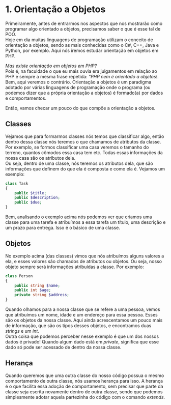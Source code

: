 # **1. Orientação a Objetos** 
Primeiramente, antes de entrarmos nos aspectos que nos mostrarão como programar algo orientado a objetos, precisamos saber o que é esse tal de POO.   
Hoje em dia muitas linguagens de programação utilizam o conceito de orientação a objetos, sendo as mais conhecidas como o C#, C++, Java e Python, por exemplo. Aqui nós iremos estudar orientação em objetos em PHP.   

*Mas existe orientação em objetos em PHP?*  
Pois é, na faculdade o que eu mais ouvia era julgamentos em relação ao PHP e sempre a mesma frase repetida: *"PHP nem é orientado a objetos!*. Bem, aqui veremos o contrário. Orientação a objetos é um paradigma adotado por várias linguagens de programação onde o programa (ou podemos dizer que a própria orientação a objetos) é formado(a) por dados e comportamentos.   

Então, vamos checar um pouco do que compõe a orientação a objetos.   

## **Classes** 
Vejamos que para formarmos classes nós temos que classificar algo, então dentro dessa classe nós teremos o que chamamos de atributos da classe. Por exemplo, se formos classificar uma casa veremos o tamanho do terreno, quantos cômodos essa casa tem etc. Todas essas informações da nossa casa são os atributos dela.  
Ou seja, dentro de uma classe, nós teremos os atributos dela, que são informações que definem do que ela é composta e como ela é. Vejamos um exemplo:  

``` php
class Task
{
    public $title;
    public $description;
    public $due;
}
```

Bem, analisando o exemplo acima nós podemos ver que criamos uma classe para uma tarefa e atribuímos a essa tarefa um título, uma descrição e um prazo para entrega.  Isso é o básico de uma classe.

## **Objetos**
No exemplo acima (das classes) vimos que nós atribuímos alguns valores a ela, e esses valores são chamados de atributos ou objetos. Ou seja, nosso objeto sempre será informações atribuídas a classe. Por exemplo:

```php
class Person
{
    public string $name;
    public int $age;
    private string $address;
}
```

Quando olhamos para a nossa classe que se refere a uma pessoa, vemos que atribuímos um nome, idade e um endereço para essa pessoa. Esses são os objetos da nossa classe. Aqui ainda acrescentamos um pouco mais de informação, que são os tipos desses objetos, e encontramos duas *strings* e um *int*.  
Outra coisa que podemos perceber nesse exemplo é que um dos nossos dados é privado! Quando algum dado está em *private*, significa que esse dado só pode ser acessado de dentro da nossa classe.

## **Herança**
Quando queremos que uma outra classe do nosso código possua o mesmo comportamento de outra classe, nós usamos herança para isso. A herança é o que facilita essa adoção de comportamento, sem precisar que parte da classe seja escrita novamente dentro de outra classe, sendo que podemos simplesmente adotar aquela partezinha do código com o comando *extends*.  